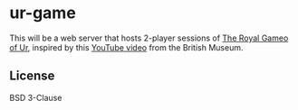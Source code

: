 # ur-game

This will be a web server that hosts 2-player sessions of [The Royal
Gameo of Ur](https://en.wikipedia.org/wiki/Royal_Game_of_Ur), inspired
by this [YouTube video](https://www.youtube.com/watch?v=WZskjLq040I)
from the British Museum.

## License

BSD 3-Clause

